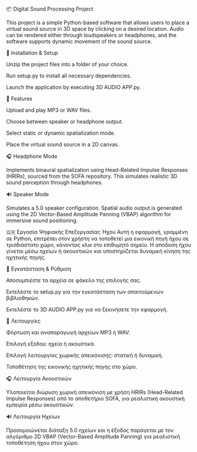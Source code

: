 📦 Digital Sound Processing Project

This project is a simple Python-based software that allows users to place a virtual sound source in 3D space by clicking on a desired location. Audio can be rendered either through loudspeakers or headphones, and the software supports dynamic movement of the sound source.

🔧 Installation & Setup

Unzip the project files into a folder of your choice.

Run setup.py to install all necessary dependencies.

Launch the application by executing 3D AUDIO APP.py.

🎵 Features

Upload and play MP3 or WAV files.

Choose between speaker or headphone output.

Select static or dynamic spatialization mode.

Place the virtual sound source in a 2D canvas.

🎧 Headphone Mode

Implements binaural spatialization using Head-Related Impulse Responses (HRIRs), sourced from the SOFA repository. This simulates realistic 3D sound perception through headphones.

🔊 Speaker Mode

Simulates a 5.0 speaker configuration. Spatial audio output is generated using the 2D Vector-Based Amplitude Panning (VBAP) algorithm for immersive sound positioning.

🇬🇷 Εργασία Ψηφιακής Επεξεργασίας Ήχου
Αυτή η εφαρμογή, γραμμένη σε Python, επιτρέπει στον χρήστη να τοποθετεί μια εικονική πηγή ήχου σε τρισδιάστατο χώρο, κάνοντας κλικ στο επιθυμητό σημείο. Η απόδοση ήχου γίνεται μέσω ηχείων ή ακουστικών και υποστηρίζεται δυναμική κίνηση της ηχητικής πηγής.

🔧 Εγκατάσταση & Ρύθμιση

Αποσυμπιέστε τα αρχεία σε φάκελο της επιλογής σας.

Εκτελέστε το setup.py για την εγκατάσταση των απαιτούμενων βιβλιοθηκών.

Εκτελέστε το 3D AUDIO APP.py για να ξεκινήσετε την εφαρμογή.

🎵 Λειτουργίες

Φόρτωση και αναπαραγωγή αρχείων MP3 ή WAV.

Επιλογή εξόδου: ηχεία ή ακουστικά.

Επιλογή λειτουργίας χωρικής απεικόνισης: στατική ή δυναμική.

Τοποθέτηση της εικονικής ηχητικής πηγής στο χώρο.

🎧 Λειτουργία Ακουστικών

Υλοποιείται διώρυση χωρική απεικόνιση με χρήση HRIRs (Head-Related Impulse Responses) από το αποθετήριο SOFA, για ρεαλιστική ακουστική εμπειρία μέσω ακουστικών.

🔊 Λειτουργία Ηχείων

Προσομοιώνεται διάταξη 5.0 ηχείων και η έξοδος παράγεται με τον αλγόριθμο 2D VBAP (Vector-Based Amplitude Panning) για ρεαλιστική τοποθέτηση ήχου στον χώρο.
